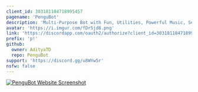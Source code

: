 ```yaml
---
client_id: 303181184718995457
pagename: 'PenguBot'
description: 'Multi-Purpose Bot with Fun, Utilities, Powerful Music, Server Management, Starboard and much more!'
avatar: 'https://i.imgur.com/fDr5jd8.png'
link: 'https://discordapp.com/oauth2/authorize?client_id=303181184718995457&scope=bot&permissions=506850422&response_type=code&redirect_url=https://www.pengubot.com'
prefix: 'p!'
github:
  owner: AdityaTD
  repo: PenguBot
support: 'https://discord.gg/u8WYw5r'
nsfw: false
---
```

[![PenguBot Website Screenshot](https://i.imgur.com/AN5UnRG.png)](https://www.pengubot.com)
